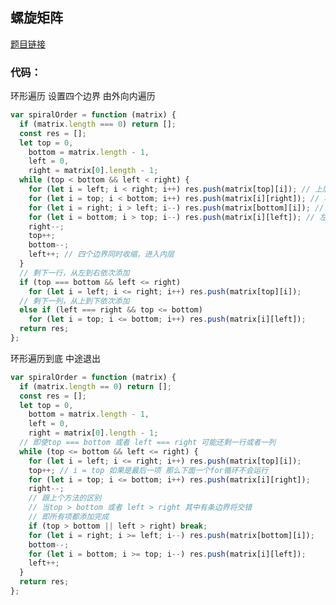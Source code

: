 <!--
 * @Author: “liwx” “1258598654qq.com”
 * @Date: 2024-08-19 14:05:18
 * @LastEditors: “liwx” “1258598654qq.com”
 * @LastEditTime: 2024-08-19 14:05:28
 * @FilePath: \vuepress-starter\docs\algorithm\middle\螺旋矩阵.md
 * @Description: 这是默认设置,请设置`customMade`, 打开koroFileHeader查看配置 进行设置: https://github.com/OBKoro1/koro1FileHeader/wiki/%E9%85%8D%E7%BD%AE
-->

## **螺旋矩阵**

[题目链接](https://leetcode.cn/problems/spiral-matrix/)

### 代码：

环形遍历 设置四个边界 由外向内遍历

```js
var spiralOrder = function (matrix) {
  if (matrix.length === 0) return [];
  const res = [];
  let top = 0,
    bottom = matrix.length - 1,
    left = 0,
    right = matrix[0].length - 1;
  while (top < bottom && left < right) {
    for (let i = left; i < right; i++) res.push(matrix[top][i]); // 上层
    for (let i = top; i < bottom; i++) res.push(matrix[i][right]); // 右层
    for (let i = right; i > left; i--) res.push(matrix[bottom][i]); // 下层
    for (let i = bottom; i > top; i--) res.push(matrix[i][left]); // 左层
    right--;
    top++;
    bottom--;
    left++; // 四个边界同时收缩，进入内层
  }
  // 剩下一行，从左到右依次添加
  if (top === bottom && left <= right)
    for (let i = left; i <= right; i++) res.push(matrix[top][i]);
  // 剩下一列，从上到下依次添加
  else if (left === right && top <= bottom)
    for (let i = top; i <= bottom; i++) res.push(matrix[i][left]);
  return res;
};
```

环形遍历到底 中途退出

```js
var spiralOrder = function (matrix) {
  if (matrix.length == 0) return [];
  const res = [];
  let top = 0,
    bottom = matrix.length - 1,
    left = 0,
    right = matrix[0].length - 1;
  // 即使top === bottom 或者 left === right 可能还剩一行或者一列
  while (top <= bottom && left <= right) {
    for (let i = left; i <= right; i++) res.push(matrix[top][i]);
    top++; // i = top 如果是最后一项 那么下面一个for循环不会运行
    for (let i = top; i <= bottom; i++) res.push(matrix[i][right]);
    right--;
    // 跟上个方法的区别
    // 当top > bottom 或者 left > right 其中有条边界将交错
    // 即所有项都添加完成
    if (top > bottom || left > right) break;
    for (let i = right; i >= left; i--) res.push(matrix[bottom][i]);
    bottom--;
    for (let i = bottom; i >= top; i--) res.push(matrix[i][left]);
    left++;
  }
  return res;
};
```
